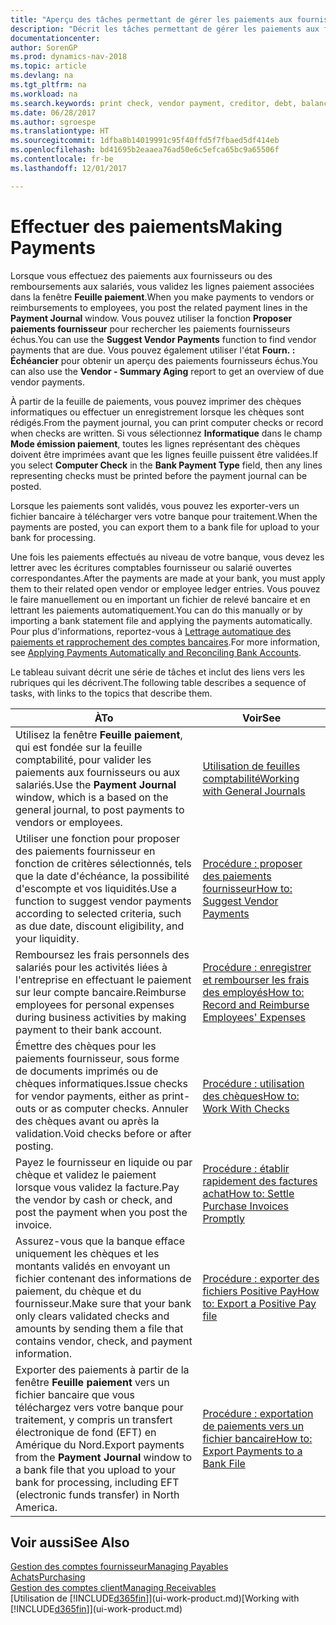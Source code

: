 ```yaml
---
title: "Aperçu des tâches permettant de gérer les paiements aux fournisseurs"
description: "Décrit les tâches permettant de gérer les paiements aux fournisseurs ou aux créditeurs, y compris la validation de lignes paiement et d'obtenir un aperçu du solde échu."
documentationcenter: 
author: SorenGP
ms.prod: dynamics-nav-2018
ms.topic: article
ms.devlang: na
ms.tgt_pltfrm: na
ms.workload: na
ms.search.keywords: print check, vendor payment, creditor, debt, balance due, AP
ms.date: 06/28/2017
ms.author: sgroespe
ms.translationtype: HT
ms.sourcegitcommit: 1dfba8b14019991c95f40ffd5f7fbaed5df414eb
ms.openlocfilehash: bd41695b2eaaea76ad50e6c5efca65bc9a65506f
ms.contentlocale: fr-be
ms.lasthandoff: 12/01/2017

---
```

# <a name="making-payments"></a><span data-ttu-id="6312e-103">Effectuer des paiements</span><span class="sxs-lookup"><span data-stu-id="6312e-103">Making Payments</span></span>
<span data-ttu-id="6312e-104">Lorsque vous effectuez des paiements aux fournisseurs ou des remboursements aux salariés, vous validez les lignes paiement associées dans la fenêtre **Feuille paiement**.</span><span class="sxs-lookup"><span data-stu-id="6312e-104">When you make payments to vendors or reimbursements to employees, you post the related payment lines in the **Payment Journal** window.</span></span> <span data-ttu-id="6312e-105">Vous pouvez utiliser la fonction **Proposer paiements fournisseur** pour rechercher les paiements fournisseurs échus.</span><span class="sxs-lookup"><span data-stu-id="6312e-105">You can use the **Suggest Vendor Payments** function to find vendor payments that are due.</span></span> <span data-ttu-id="6312e-106">Vous pouvez également utiliser l'état **Fourn. : Échéancier** pour obtenir un aperçu des paiements fournisseurs échus.</span><span class="sxs-lookup"><span data-stu-id="6312e-106">You can also use the **Vendor - Summary Aging** report to get an overview of due vendor payments.</span></span>

<span data-ttu-id="6312e-107">À partir de la feuille de paiements, vous pouvez imprimer des chèques informatiques ou effectuer un enregistrement lorsque les chèques sont rédigés.</span><span class="sxs-lookup"><span data-stu-id="6312e-107">From the payment journal, you can print computer checks or record when checks are written.</span></span> <span data-ttu-id="6312e-108">Si vous sélectionnez **Informatique** dans le champ **Mode émission paiement**, toutes les lignes représentant des chèques doivent être imprimées avant que les lignes feuille puissent être validées.</span><span class="sxs-lookup"><span data-stu-id="6312e-108">If you select **Computer Check** in the **Bank Payment Type** field, then any lines representing checks must be printed before the payment journal can be posted.</span></span>

<span data-ttu-id="6312e-109">Lorsque les paiements sont validés, vous pouvez les exporter-vers un fichier bancaire à télécharger vers votre banque pour traitement.</span><span class="sxs-lookup"><span data-stu-id="6312e-109">When the payments are posted, you can export them to a bank file for upload to your bank for processing.</span></span>

<span data-ttu-id="6312e-110">Une fois les paiements effectués au niveau de votre banque, vous devez les lettrer avec les écritures comptables fournisseur ou salarié ouvertes correspondantes.</span><span class="sxs-lookup"><span data-stu-id="6312e-110">After the payments are made at your bank, you must apply them to their related open vendor or employee ledger entries.</span></span> <span data-ttu-id="6312e-111">Vous pouvez le faire manuellement ou en important un fichier de relevé bancaire et en lettrant les paiements automatiquement.</span><span class="sxs-lookup"><span data-stu-id="6312e-111">You can do this manually or by importing a bank statement file and applying the payments automatically.</span></span> <span data-ttu-id="6312e-112">Pour plus d'informations, reportez-vous à [Lettrage automatique des paiements et rapprochement des comptes bancaires](receivables-apply-payments-auto-reconcile-bank-accounts.md).</span><span class="sxs-lookup"><span data-stu-id="6312e-112">For more information, see [Applying Payments Automatically and Reconciling Bank Accounts](receivables-apply-payments-auto-reconcile-bank-accounts.md).</span></span>

<span data-ttu-id="6312e-113">Le tableau suivant décrit une série de tâches et inclut des liens vers les rubriques qui les décrivent.</span><span class="sxs-lookup"><span data-stu-id="6312e-113">The following table describes a sequence of tasks, with links to the topics that describe them.</span></span>

| <span data-ttu-id="6312e-114">À</span><span class="sxs-lookup"><span data-stu-id="6312e-114">To</span></span> | <span data-ttu-id="6312e-115">Voir</span><span class="sxs-lookup"><span data-stu-id="6312e-115">See</span></span> |
| --- | --- |
|<span data-ttu-id="6312e-116">Utilisez la fenêtre **Feuille paiement**, qui est fondée sur la feuille comptabilité, pour valider les paiements aux fournisseurs ou aux salariés.</span><span class="sxs-lookup"><span data-stu-id="6312e-116">Use the **Payment Journal** window, which is a based on the general journal, to post payments to vendors or employees.</span></span>|[<span data-ttu-id="6312e-117">Utilisation de feuilles comptabilité</span><span class="sxs-lookup"><span data-stu-id="6312e-117">Working with General Journals</span></span>](ui-work-general-journals.md)|
| <span data-ttu-id="6312e-118">Utiliser une fonction pour proposer des paiements fournisseur en fonction de critères sélectionnés, tels que la date d'échéance, la possibilité d'escompte et vos liquidités.</span><span class="sxs-lookup"><span data-stu-id="6312e-118">Use a function to suggest vendor payments according to selected criteria, such as due date, discount eligibility, and your liquidity.</span></span> |[<span data-ttu-id="6312e-119">Procédure : proposer des paiements fournisseur</span><span class="sxs-lookup"><span data-stu-id="6312e-119">How to: Suggest Vendor Payments</span></span>](payables-how-suggest-vendor-payments.md) |
|<span data-ttu-id="6312e-120">Remboursez les frais personnels des salariés pour les activités liées à l'entreprise en effectuant le paiement sur leur compte bancaire.</span><span class="sxs-lookup"><span data-stu-id="6312e-120">Reimburse employees for personal expenses during business activities by making payment to their bank account.</span></span>|[<span data-ttu-id="6312e-121">Procédure : enregistrer et rembourser les frais des employés</span><span class="sxs-lookup"><span data-stu-id="6312e-121">How to: Record and Reimburse Employees' Expenses</span></span>](finance-how-record-reimburse-employee-expenses.md)|
| <span data-ttu-id="6312e-122">Émettre des chèques pour les paiements fournisseur, sous forme de documents imprimés ou de chèques informatiques.</span><span class="sxs-lookup"><span data-stu-id="6312e-122">Issue checks for vendor payments, either as print-outs or as computer checks.</span></span> <span data-ttu-id="6312e-123">Annuler des chèques avant ou après la validation.</span><span class="sxs-lookup"><span data-stu-id="6312e-123">Void checks before or after posting.</span></span> |[<span data-ttu-id="6312e-124">Procédure : utilisation des chèques</span><span class="sxs-lookup"><span data-stu-id="6312e-124">How to: Work With Checks</span></span>](payables-how-work-checks.md) |
| <span data-ttu-id="6312e-125">Payez le fournisseur en liquide ou par chèque et validez le paiement lorsque vous validez la facture.</span><span class="sxs-lookup"><span data-stu-id="6312e-125">Pay the vendor by cash or check, and post the payment when you post the invoice.</span></span> |[<span data-ttu-id="6312e-126">Procédure : établir rapidement des factures achat</span><span class="sxs-lookup"><span data-stu-id="6312e-126">How to: Settle Purchase Invoices Promptly</span></span>](finance-how-to-settle-purchase-invoices-promptly.md) |
| <span data-ttu-id="6312e-127">Assurez-vous que la banque efface uniquement les chèques et les montants validés en envoyant un fichier contenant des informations de paiement, du chèque et du fournisseur.</span><span class="sxs-lookup"><span data-stu-id="6312e-127">Make sure that your bank only clears validated checks and amounts by sending them a file that contains vendor, check, and payment information.</span></span> |[<span data-ttu-id="6312e-128">Procédure : exporter des fichiers Positive Pay</span><span class="sxs-lookup"><span data-stu-id="6312e-128">How to: Export a Positive Pay file</span></span>](finance-how-positive-pay.md) |
|<span data-ttu-id="6312e-129">Exporter des paiements à partir de la fenêtre **Feuille paiement** vers un fichier bancaire que vous téléchargez vers votre banque pour traitement, y compris un transfert électronique de fond (EFT) en Amérique du Nord.</span><span class="sxs-lookup"><span data-stu-id="6312e-129">Export payments from the **Payment Journal** window to a bank file that you upload to your bank for processing, including EFT (electronic funds transfer) in North America.</span></span> |[<span data-ttu-id="6312e-130">Procédure : exportation de paiements vers un fichier bancaire</span><span class="sxs-lookup"><span data-stu-id="6312e-130">How to: Export Payments to a Bank File</span></span>](payables-how-export-payments-bank-file.md)|  

## <a name="see-also"></a><span data-ttu-id="6312e-131">Voir aussi</span><span class="sxs-lookup"><span data-stu-id="6312e-131">See Also</span></span>
[<span data-ttu-id="6312e-132">Gestion des comptes fournisseur</span><span class="sxs-lookup"><span data-stu-id="6312e-132">Managing Payables</span></span>](payables-manage-payables.md)  
[<span data-ttu-id="6312e-133">Achats</span><span class="sxs-lookup"><span data-stu-id="6312e-133">Purchasing</span></span>](purchasing-manage-purchasing.md)  
[<span data-ttu-id="6312e-134">Gestion des comptes client</span><span class="sxs-lookup"><span data-stu-id="6312e-134">Managing Receivables</span></span>](receivables-manage-receivables.md)  
<span data-ttu-id="6312e-135">[Utilisation de [!INCLUDE[d365fin](includes/d365fin_md.md)]](ui-work-product.md)</span><span class="sxs-lookup"><span data-stu-id="6312e-135">[Working with [!INCLUDE[d365fin](includes/d365fin_md.md)]](ui-work-product.md)</span></span>  

